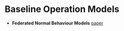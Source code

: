 # Baseline Operation Models

- **Federated Normal Behaviour Models** [paper](https://paperswithcode.com/paper/wind-turbine-condition-monitoring-based-on)
